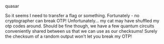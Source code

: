 quasar

So it seems I need to transfer a flag or something. Fortunately - no cryptographer can break OTP! Unfortunately... my cat may have shuffled my otp codes around. Should be fine though, we have a few quantum circuits conveniently shared between us that we can use as our checksums! Surely the checksum of a random output won't let you break my OTP!
